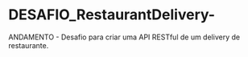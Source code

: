 # DESAFIO_RestaurantDelivery-
ANDAMENTO - Desafio para criar uma API RESTful de um delivery de restaurante.

